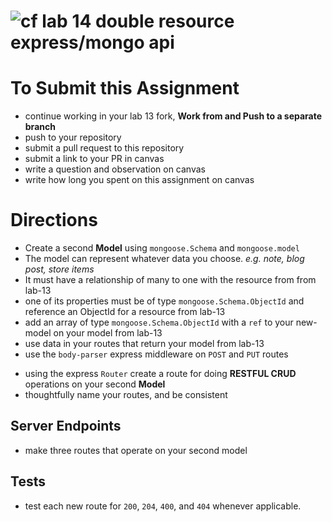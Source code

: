 ![cf](https://i.imgur.com/7v5ASc8.png) lab 14 double resource express/mongo api
======

# To Submit this Assignment
  * continue working in your lab 13 fork, **Work from and Push to a separate branch**
  * push to your repository
  * submit a pull request to this repository
  * submit a link to your PR in canvas
  * write a question and observation on canvas
  * write how long you spent on this assignment on canvas

# Directions
* Create a second **Model** using `mongoose.Schema` and `mongoose.model`
 * The model can represent whatever data you choose. _e.g. note, blog post, store items_
 * It must have a relationship of many to one with the resource from from lab-13
 * one of its properties must be of type `mongoose.Schema.ObjectId` and reference an ObjectId for a resource from lab-13
* add an array of type `mongoose.Schema.ObjectId` with a `ref` to your new-model on your model from lab-13
* use data in your routes that return your model from lab-13
* use the `body-parser` express middleware on `POST` and `PUT` routes
<!-- * use the npm `debug` module to log the functions being executed in your app -->
* using the express `Router` create a route for doing **RESTFUL CRUD** operations on your second **Model**
 * thoughtfully name your routes, and be consistent

## Server Endpoints
* make three routes that operate on your second model

## Tests
* test each new route for `200`, `204`, `400`, and `404` whenever applicable.
